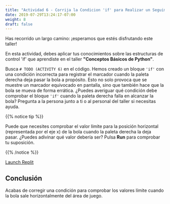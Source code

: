```yaml
---
title: "Actividad 6 - Corrija la Condicion 'if' para Realizar un Seguimineto de la Puntuacion Correcta"
date: 2019-07-29T13:24:17-07:00
weight: 8
draft: false
---
```


Has recorrido un largo camino: ¡esperamos que estés disfrutando este taller!

En esta actividad, debes aplicar tus conocimientos sobre las estructuras de control 'if' que aprendiste en el taller **"Conceptos Básicos de Python"**.

Busca `# TODO (ACTIVITY 6)` en el código. Hemos creado un bloque `'if'` con una condición incorrecta para registrar el marcador cuando la paleta derecha deja pasar la bola a propósito. Esto no solo provoca que se muestre un marcador equivocado en pantalla, sino que también hace que la bola se mueva de forma errática. ¿Puedes averiguar qué condición debe comprobar el bloque `'if'` cuando la paleta derecha falla en alcanzar la bola? Pregunta a la persona junto a ti o al personal del taller si necesitas ayuda.

{{% notice tip %}}

Puede que necesites comprobar el valor límite para la posición horizontal (representada por el eje x) de la bola cuando la paleta derecha la deja pasar. ¿Puedes adivinar qué valor debería ser? Pulsa **Run** para comprobar tu suposición.

{{% /notice %}}

<a class="my-2 mx-4 btn btn-info" href="https://replit.com/@nuevofoundation/PongLessonStudent" target="_blank">Launch Replit</a>

## Conclusión

Acabas de corregir una condición para comprobar los valores límite cuando la bola sale horizontalmente del área de juego.